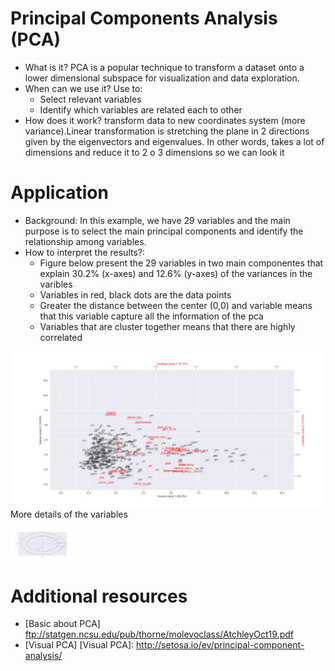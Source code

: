 # Principal Components Analysis (PCA)

* What is it? PCA is a popular technique to transform a dataset onto a lower dimensional subspace for visualization and data exploration. 
* When can we use it? Use to:
  * Select relevant variables
  * Identify which variables are related each to other 
* How does it work? transform data to new coordinates system (more variance).Linear transformation is stretching the plane in 2 directions given by the eigenvectors and eigenvalues. In other words, takes a lot of dimensions and reduce it to 2 o 3 dimensions so we can look it

# Application

* Background: In this example, we have 29 variables and the main purpose is to select the main principal components and identify the relationship among variables.
* How to interpret the results?: 
  * Figure below present the 29 variables in two main componentes that explain 30.2% (x-axes) and 12.6% (y-axes) of the variances in the varibles
  * Variables in red, black dots are the data points
  * Greater the distance between the center (0,0) and variable means that this variable capture all the information of the pca
  * Variables that are cluster together means that there are highly correlated 

 ![](https://github.com/alminagorta/MyProjects/blob/master/PCA/PCA_2.png)
More details of the variables

<img src="https://github.com/alminagorta/MyProjects/blob/master/PCA/PCA_1.png" width=100/>

# Additional resources

* [Basic about PCA] ftp://statgen.ncsu.edu/pub/thorne/molevoclass/AtchleyOct19.pdf
* [Visual PCA]
[Visual PCA]: http://setosa.io/ev/principal-component-analysis/


